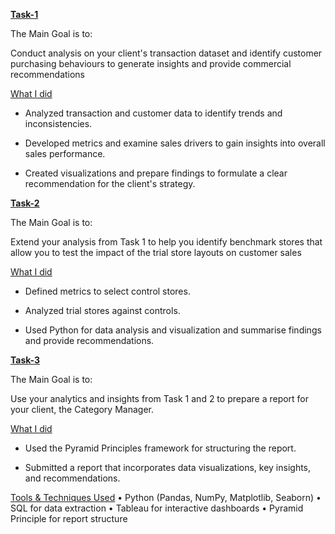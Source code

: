 <ins> **Task-1** </ins>

The Main Goal is to: 

Conduct analysis on your client's transaction dataset and identify customer purchasing behaviours to generate insights and provide commercial recommendations

 <ins>What I did</ins>

* Analyzed transaction and customer data to identify trends and inconsistencies. 

* Developed metrics and examine sales drivers to gain insights into overall sales performance. 

* Created visualizations and prepare findings to formulate a clear recommendation for the client's strategy.



<ins> **Task-2** </ins>

The Main Goal is to: 

Extend your analysis from Task 1 to help you identify benchmark stores that allow you to test the impact of the trial store layouts on customer sales

<ins>What I did</ins>

* Defined metrics to select control stores.

* Analyzed trial stores against controls.

* Used Python for data analysis and visualization and summarise findings and provide recommendations.



<ins> **Task-3** </ins>

The Main Goal is to:

Use your analytics and insights from Task 1 and 2 to prepare a report for your client, the Category Manager.

<ins>What I did</ins>

* Used the Pyramid Principles framework for structuring the report.

* Submitted a report that incorporates data visualizations, key insights, and recommendations.

<ins>Tools & Techniques Used</ins> 
• Python (Pandas, NumPy, Matplotlib, Seaborn) • SQL for data extraction • Tableau for interactive dashboards • Pyramid Principle for report structure
